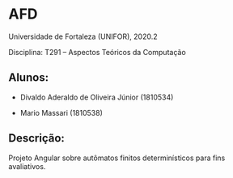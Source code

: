 # AFD

Universidade de Fortaleza (UNIFOR), 2020.2

Disciplina: T291 – Aspectos Teóricos da Computação

## Alunos: 

- Divaldo Aderaldo de Oliveira Júnior (1810534)

- Mario Massari (1810538)

## Descrição: 
Projeto Angular sobre autômatos finitos determinísticos para fins avaliativos.
